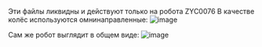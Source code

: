 Эти файлы ликвидны и действуют только на робота ZYC0076
В качестве колёс используются омнинаправленные:
![image](https://github.com/Template58/ArduinoBOT/assets/173082842/2d4cfafd-b7a1-4d75-8435-c64dacdc96f9)

Сам же робот выглядит в общем виде:
![image](https://github.com/Template58/ArduinoBOT/assets/173082842/31b8d0cc-e69f-4900-b364-9ae77ef18670)
